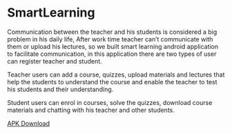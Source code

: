 # SmartLearning

Communication between the teacher and his students is considered a big
problem in his daily life, After work time teacher can’t communicate with them
or upload his lectures, so we built smart learning android application to facilitate
communication, in this application there are two types of user can register
teacher and student.

Teacher users can add a course, quizzes, upload materials and lectures that help
the students to understand the course and enable the teacher to test his students
and their understanding.

Student users can enrol in courses, solve the quizzes, download course materials
and chatting with his teacher and other students.

[APK Download](https://drive.google.com/file/d/1A2L_Sv-c52XLMmjw9ulRHfbiQAF2s5cW/view?usp=sharing)
